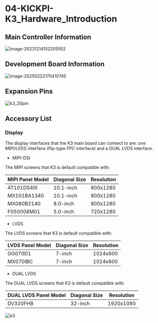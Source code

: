 # 04-KICKPI-K3_Hardware_Introduction

## Main Controller Information

![image-20231214152205552](http://tanzhtanzh.oss-cn-shenzhen.aliyuncs.com/img/image-20231214152205552.png)

## Development Board Information

![image-20250222170410745](http://tanzhtanzh.oss-cn-shenzhen.aliyuncs.com/img/image-20250222170410745.png)

## Expansion Pins <a id="ExpansionPin"> </a>

![k3_20pin](http://tanzhtanzh.oss-cn-shenzhen.aliyuncs.com/img/k3_20pin.jpg)

## Accessory List

### Display <a id="display"> </a>

The display interfaces that the K3 main board can connect to are: one MIPI/LVDS interface (flip-type FPC interface) and a DUAL LVDS interface.

* MIPI-DSI

The MIPI screens that K3 is default compatible with:

| **MIPI Panel Model** | **Diagonal Size** | **Resolution** |
| -------------------- | ----------------- | -------------- |
| AT101DS40I           | 10.1-inch         | 800x1280       |
| MX101BA1340          | 10.1-inch         | 800x1280       |
| MX080B2140           | 8.0-inch          | 800x1280       |
| F050008M01           | 5.0-inch          | 720x1280       |

* LVDS

The LVDS screens that K3 is default compatible with:

| **LVDS Panel Model** | **Diagonal Size** | **Resolution** |
| -------------------- | ----------------- | -------------- |
| GG070D1              | 7-inch            | 1024x600       |
| MX070IBC             | 7-inch            | 1024x600       |

* DUAL LVDS

The DUAL LVDS screens that K3 is default compatible with:

| DUAL **LVDS Panel Model** | **Diagonal Size** | **Resolution** |
| -------------------------- | ----------------- | -------------- |
| DV320FHB                   | 32-inch           | 1920x1080      |



![k3](http://tanzhtanzh.oss-cn-shenzhen.aliyuncs.com/img/k3.jpg)